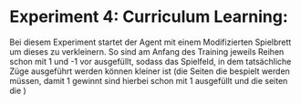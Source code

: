 # Experiment 4:  Curriculum Learning:

Bei diesem Experiment startet der Agent mit einem Modifizierten Spielbrett um dieses zu verkleinern. So sind am Anfang des Training jeweils Reihen schon mit 1 und -1 vor ausgefüllt, sodass das Spielfeld, in dem tatsächliche Züge ausgeführt werden können kleiner ist (die Seiten die bespielt werden müssen, damit 1 gewinnt sind hierbei schon mit 1 ausgefüllt und die seiten die )

